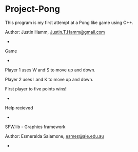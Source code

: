 # Project-Pong
This program is my first attempt at a Pong like game using C++.

Author: Justin Hamm, Justin.T.Hamm@gmail.com

-

Game

-

Player 1 uses W and S to move up and down.

Player 2 uses I and K to move up and down.

First player to five points wins!

-

Help recieved

-

SFW.lib - Graphics framework

Author: Esmeralda Salamone, esmes@aie.edu.au

-
